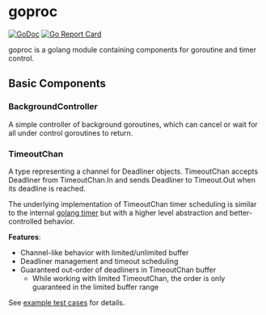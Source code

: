 # goproc

[![GoDoc](https://godoc.org/github.com/leventeliu/goproc?status.svg)](https://godoc.org/github.com/leventeliu/goproc) [![Go Report Card](https://goreportcard.com/badge/github.com/leventeliu/goproc)](https://goreportcard.com/report/github.com/leventeliu/goproc)

goproc is a golang module containing components for goroutine and timer control.

## Basic Components

### BackgroundController

A simple controller of background goroutines, which can cancel or wait for all under control goroutines to return.

### TimeoutChan

A type representing a channel for Deadliner objects. TimeoutChan accepts Deadliner from TimeoutChan.In and sends Deadliner to Timeout.Out when its deadline is reached.

The underlying implementation of TimeoutChan timer scheduling is similar to the internal [golang timer](https://blog.gopheracademy.com/advent-2016/go-timers/) but with a higher level abstraction and better-controlled behavior.

**Features**:

- Channel-like behavior with limited/unlimited buffer
- Deadliner management and timeout scheduling
- Guaranteed out-order of deadliners in TimeoutChan buffer
  - While working with limited TimeoutChan, the order is only guaranteed in the limited buffer range

See [example test cases](timeout_chan_test.go) for details.
